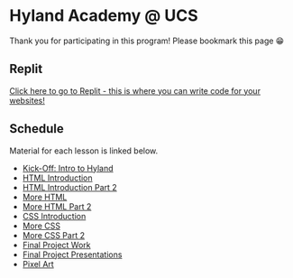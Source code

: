 # Hyland Academy @ UCS
Thank you for participating in this program! Please bookmark this page 😁

## Replit
[Click here to go to Replit - this is where you can write code for your websites!](https://replit.com/)

## Schedule
Material for each lesson is linked below.

- [Kick-Off: Intro to Hyland](IntroHyland/StudentDesc.md)
- [HTML Introduction](HtmlIntro/StudentDesc.md)
- [HTML Introduction Part 2](HtmlIntro2/StudentDesc.md)
- [More HTML](MoreHtml/StudentDesc.md)
- [More HTML Part 2](MoreHtml2/StudentDesc.md)
- [CSS Introduction](CssIntro/StudentDesc.md)
- [More CSS](MoreCss/StudentDesc.md)
- [More CSS Part 2](MoreCss2/StudentDesc.md)
- [Final Project Work](FinalProject/StudentDesc.md)
- [Final Project Presentations](FinalProject/Presentations.md)
- [Pixel Art](Piskel/StudentDesc.md)
